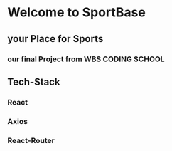 # Welcome to SportBase

## your Place for Sports

### our final Project from WBS CODING SCHOOL

## Tech-Stack

### React

### Axios

### React-Router
